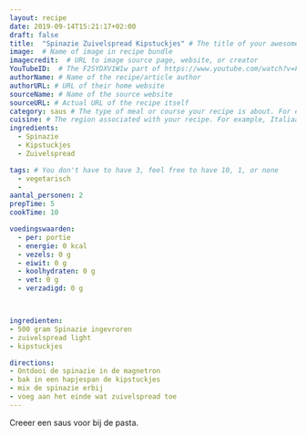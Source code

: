 ```yaml
---
layout: recipe
date: 2019-09-14T15:21:17+02:00
draft: false
title:  "Spinazie Zuivelspread Kipstuckjes" # The title of your awesome recipe
image:  # Name of image in recipe bundle
imagecredit:  # URL to image source page, website, or creator
YouTubeID:  # The F2SYDXV1W1w part of https://www.youtube.com/watch?v=F2SYDXV1W1w
authorName: # Name of the recipe/article author
authorURL: # URL of their home website
sourceName: # Name of the source website
sourceURL: # Actual URL of the recipe itself
category: saus # The type of meal or course your recipe is about. For example: "dinner", "entree", or "dessert".
cuisine: # The region associated with your recipe. For example, Italiaans, Mediterraans", or Eigen.
ingredients:
  - Spinazie
  - Kipstuckjes
  - Zuivelspread

tags: # You don't have to have 3, feel free to have 10, 1, or none
  - vegetarisch
  -
aantal_personen: 2
prepTime: 5
cookTime: 10

voedingswaarden:
  - per: portie
  - energie: 0 kcal
  - vezels: 0 g
  - eiwit: 0 g
  - koolhydraten: 0 g
  - vet: 0 g
  - verzadigd: 0 g



ingredienten:
- 500 gram Spinazie ingevroren
- zuivelspread light
- kipstuckjes

directions:
- Ontdooi de spinazie in de magnetron
- bak in een hapjespan de kipstuckjes
- mix de spinazie erbij
- voeg aan het einde wat zuivelspread toe
---
```


Creeer een saus voor bij de pasta.

